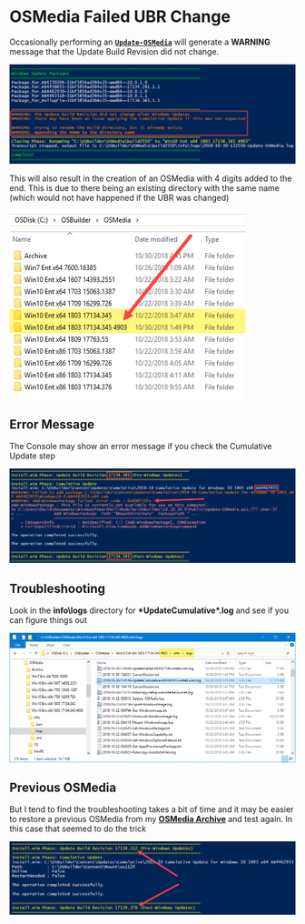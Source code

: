 # OSMedia Failed UBR Change

Occasionally performing an [**`Update-OSMedia`**](../functions/osmedia/update-osmedia/) will generate a **WARNING** message that the Update Build Revision did not change.

![](../../../.gitbook/assets/2018-10-30_14-43-09.png)

This will also result in the creation of an OSMedia with 4 digits added to the end.  This is due to there being an existing directory with the same name \(which would not have happened if the UBR was changed\)

![](../../../.gitbook/assets/2018-10-30_14-46-09.png)

## Error Message

The Console may show an error message if you check the Cumulative Update step

![](../../../.gitbook/assets/2018-10-30_14-49-27.png)

## Troubleshooting

Look in the **info\logs** directory for **\*UpdateCumulative\*.log** and see if you can figure things out

![](../../../.gitbook/assets/2018-10-30_22-26-17.png)

## Previous OSMedia

But I tend to find the troubleshooting takes a bit of time and it may be easier to restore a previous OSMedia from my [**OSMedia Archive**](osmedia-archive.md) and test again.  In this case that seemed to do the trick

![](../../../.gitbook/assets/2018-10-30_22-32-58.png)

